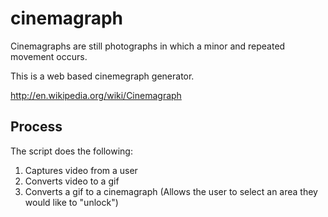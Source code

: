 cinemagraph
===========

Cinemagraphs are still photographs in which a minor and repeated movement occurs.

This is a web based cinemegraph generator.

http://en.wikipedia.org/wiki/Cinemagraph

Process
----------

The script does the following:

1) Captures video from a user
2) Converts video to a gif
3) Converts a gif to a cinemagraph (Allows the user to select an area they would like to "unlock")
